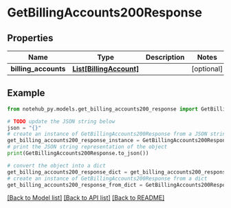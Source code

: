 # GetBillingAccounts200Response


## Properties

Name | Type | Description | Notes
------------ | ------------- | ------------- | -------------
**billing_accounts** | [**List[BillingAccount]**](BillingAccount.md) |  | [optional] 

## Example

```python
from notehub_py.models.get_billing_accounts200_response import GetBillingAccounts200Response

# TODO update the JSON string below
json = "{}"
# create an instance of GetBillingAccounts200Response from a JSON string
get_billing_accounts200_response_instance = GetBillingAccounts200Response.from_json(json)
# print the JSON string representation of the object
print(GetBillingAccounts200Response.to_json())

# convert the object into a dict
get_billing_accounts200_response_dict = get_billing_accounts200_response_instance.to_dict()
# create an instance of GetBillingAccounts200Response from a dict
get_billing_accounts200_response_from_dict = GetBillingAccounts200Response.from_dict(get_billing_accounts200_response_dict)
```
[[Back to Model list]](../README.md#documentation-for-models) [[Back to API list]](../README.md#documentation-for-api-endpoints) [[Back to README]](../README.md)


